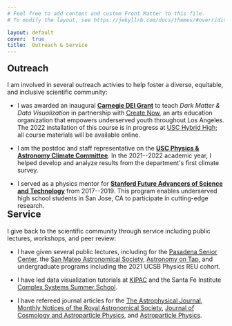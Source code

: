 ```yaml
---
# Feel free to add content and custom Front Matter to this file.
# To modify the layout, see https://jekyllrb.com/docs/themes/#overriding-theme-defaults

layout: default
cover:  true
title:  Outreach & Service
---
```


<p style="margin-bottom: -12px">
</p>

## Outreach

I am involved in several outreach activies to help foster a diverse, equitable, and inclusive scientific community:

* I was awarded an inaugural **[Carnegie DEI Grant](https://carnegiescience.edu/news/inaugural-carnegie-dei-mini-grants-awarded)** to teach *Dark Matter & Data Visualization* in partnership with [Create Now](https://createnow.org/whatwedo/ourmission/), an arts education organization that empowers underserved youth throughout Los Angeles. The 2022 installation of this course is in progress at [USC Hybrid High](https://www.ednovate.org/hybrid); all course materials will be available online.

* I am the postdoc and staff representative on the **[USC Physics & Astronomy Climate Committee](https://docs.google.com/document/d/1bk8EV-XkrqwboUlVhjYrmi--NbCFyo3s86ffWheQjbo/edit)**. In the 2021--2022 academic year, I helped develop and analyze results from the department's first climate survey.

* I served as a physics mentor for **[Stanford Future Advancers of Science and Technology](https://fast.stanford.edu/)** from 2017--2019. This program enables underserved high school students in San Jose, CA to participate in cutting-edge research.

<p style="margin-bottom: -30px">
</p>

## Service

I give back to the scientific community through service including public lectures, workshops, and peer review:

* I have given several public lectures, including for the [Pasadena Senior Center](https://www.pasadenajournal.com/theme-of-january-26-cosmic-cocktail-hour.html), the [San Mateo Astronomical Society](http://nebula.wsimg.com/f29ef262928d3dba118025d689e51d82?AccessKeyId=DEEA8EDAD4DCF5083531&disposition=0&alloworigin=1), [Astronomy on Tap](https://app.discotech.me/events/36762040-astronomy-on-tap-at-dna-lounge), and undergraduate programs including the 2021 UCSB Physics REU cohort.

* I have led data visualization tutorials at [KIPAC](https://kipac.github.io/BootCamp/) and the Santa Fe Institute [Complex Systems Summer School](https://wiki.santafe.edu/index.php/Complex_Systems_Summer_School_2019_(CSSS)). 

* I have refereed journal articles for the [The Astrophysical Journal](https://iopscience.iop.org/journal/0004-637X), [Monthly Notices of the Royal Astronomical Society](https://academic.oup.com/mnras), [Journal of Cosmology and Astroparticle Physics](https://iopscience.iop.org/journal/1475-7516), and [Astroparticle Physics](https://www.journals.elsevier.com/astroparticle-physics).
